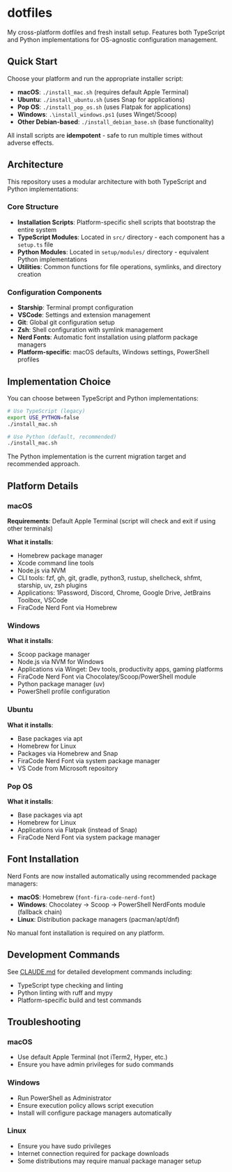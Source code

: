 # dotfiles

My cross-platform dotfiles and fresh install setup. Features both TypeScript and Python implementations for OS-agnostic configuration management.

## Quick Start

Choose your platform and run the appropriate installer script:

- **macOS**: `./install_mac.sh` (requires default Apple Terminal)
- **Ubuntu**: `./install_ubuntu.sh` (uses Snap for applications)
- **Pop OS**: `./install_pop_os.sh` (uses Flatpak for applications)
- **Windows**: `.\install_windows.ps1` (uses Winget/Scoop)
- **Other Debian-based**: `./install_debian_base.sh` (base functionality)

All install scripts are **idempotent** - safe to run multiple times without adverse effects.

## Architecture

This repository uses a modular architecture with both TypeScript and Python implementations:

### Core Structure

- **Installation Scripts**: Platform-specific shell scripts that bootstrap the entire system
- **TypeScript Modules**: Located in `src/` directory - each component has a `setup.ts` file
- **Python Modules**: Located in `setup/modules/` directory - equivalent Python implementations
- **Utilities**: Common functions for file operations, symlinks, and directory creation

### Configuration Components

- **Starship**: Terminal prompt configuration
- **VSCode**: Settings and extension management  
- **Git**: Global git configuration setup
- **Zsh**: Shell configuration with symlink management
- **Nerd Fonts**: Automatic font installation using platform package managers
- **Platform-specific**: macOS defaults, Windows settings, PowerShell profiles

## Implementation Choice

You can choose between TypeScript and Python implementations:

```bash
# Use TypeScript (legacy)
export USE_PYTHON=false
./install_mac.sh

# Use Python (default, recommended)
./install_mac.sh
```

The Python implementation is the current migration target and recommended approach.

## Platform Details

### macOS

**Requirements**: Default Apple Terminal (script will check and exit if using other terminals)

**What it installs**:
- Homebrew package manager
- Xcode command line tools
- Node.js via NVM
- CLI tools: fzf, gh, git, gradle, python3, rustup, shellcheck, shfmt, starship, uv, zsh plugins
- Applications: 1Password, Discord, Chrome, Google Drive, JetBrains Toolbox, VSCode
- FiraCode Nerd Font via Homebrew

### Windows

**What it installs**:
- Scoop package manager
- Node.js via NVM for Windows
- Applications via Winget: Dev tools, productivity apps, gaming platforms
- FiraCode Nerd Font via Chocolatey/Scoop/PowerShell module
- Python package manager (uv)
- PowerShell profile configuration

### Ubuntu

**What it installs**:
- Base packages via apt
- Homebrew for Linux
- Packages via Homebrew and Snap
- FiraCode Nerd Font via system package manager
- VS Code from Microsoft repository

### Pop OS

**What it installs**:
- Base packages via apt  
- Homebrew for Linux
- Applications via Flatpak (instead of Snap)
- FiraCode Nerd Font via system package manager

## Font Installation

Nerd Fonts are now installed automatically using recommended package managers:

- **macOS**: Homebrew (`font-fira-code-nerd-font`)
- **Windows**: Chocolatey → Scoop → PowerShell NerdFonts module (fallback chain)
- **Linux**: Distribution package managers (pacman/apt/dnf)

No manual font installation is required on any platform.

## Development Commands

See [CLAUDE.md](CLAUDE.md) for detailed development commands including:
- TypeScript type checking and linting
- Python linting with ruff and mypy
- Platform-specific build and test commands

## Troubleshooting

### macOS
- Use default Apple Terminal (not iTerm2, Hyper, etc.)
- Ensure you have admin privileges for sudo commands

### Windows  
- Run PowerShell as Administrator
- Ensure execution policy allows script execution
- Install will configure package managers automatically

### Linux
- Ensure you have sudo privileges
- Internet connection required for package downloads
- Some distributions may require manual package manager setup